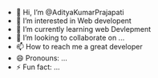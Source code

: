 - 👋 Hi, I’m @AdityaKumarPrajapati
- 👀 I’m interested in Web developent
- 🌱 I’m currently learning web Devlepment
- 💞️ I’m looking to collaborate on ...
- 📫 How to reach me a great developer
- 😄 Pronouns: ...
- ⚡ Fun fact: ...

<!---
AdityaPrajapati1210/AdityaPrajapati1210 is a ✨ special ✨ repository because its `README.md` (this file) appears on your GitHub profile.
You can click the Preview link to take a look at your changes.
--->
